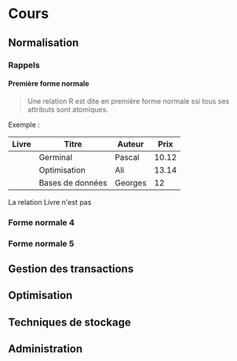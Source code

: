 # Cours

## Normalisation

### Rappels

#### Première forme normale

> Une relation R est dite en première forme normale ssi tous ses attributs sont atomiques.

Exemple :

| Livre | Titre | Auteur | Prix |
|-------|-------|--------| -----|
|       |Germinal|Pascal|10.12|
|       |Optimisation|Ali|13.14|
|       |Bases de données | Georges|12

La relation Livre n'est pas 

### Forme normale 4

### Forme normale 5

## Gestion des transactions

## Optimisation

## Techniques de stockage

## Administration
<!--stackedit_data:
eyJoaXN0b3J5IjpbLTEyNTE5MjE5MzddfQ==
-->